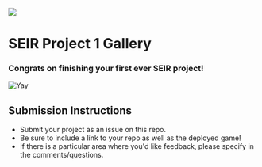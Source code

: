 ![](https://ga-dash.s3.amazonaws.com/production/assets/logo-9f88ae6c9c3871690e33280fcf557f33.png) 

# SEIR Project 1 Gallery

### Congrats on finishing your first ever SEIR project! 

![Yay](https://media.giphy.com/media/LSNqpYqGRqwrS/giphy.gif)

## Submission Instructions
- Submit your project as an issue on this repo. 
- Be sure to include a link to your repo as well as the deployed game!
- If there is a particular area where you'd like feedback, please specify in the comments/questions.
